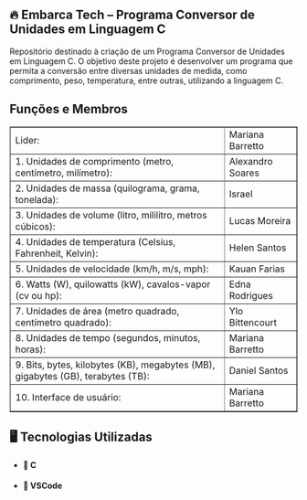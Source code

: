 <h2>🔥 Embarca Tech – Programa Conversor de Unidades em Linguagem C</h2>
<p>Repositório destinado à criação de um Programa Conversor de Unidades em Linguagem C. O objetivo deste projeto é desenvolver um programa que permita a conversão entre diversas unidades de medida, como comprimento, peso, temperatura, entre outras, utilizando a linguagem C.
</p>
<h2>Funções e Membros</h2>

<table border="1">
    <tr>
        <td>Lider: </td>
        <td>Mariana Barretto</td>
    </tr>
    <tr>
        <td>1. Unidades de comprimento (metro, centímetro, milímetro): </td>
        <td>Alexandro Soares</td>
    </tr>
    <tr>
        <td>2. Unidades de massa (quilograma, grama, tonelada): </td>
        <td>Israel</td>
    </tr>
    <tr>
      <td>3. Unidades de volume (litro, mililitro, metros cúbicos): </td>
      <td>Lucas Moreira</td>
  </tr>
    <tr>
      <td>4. Unidades de temperatura (Celsius, Fahrenheit, Kelvin): </td>
      <td>Helen Santos</td>
  </tr>
  <tr>
      <td>5. Unidades de velocidade (km/h, m/s, mph): </td>
      <td>Kauan Farias</td>
  </tr>
  <tr>
      <td>6. Watts (W), quilowatts (kW), cavalos-vapor (cv ou hp): </td>
      <td>Edna Rodrigues</td>
  </tr>
  <tr>
      <td>7. Unidades de área (metro quadrado, centímetro quadrado): </td>
      <td>Ylo Bittencourt</td>
  </tr>
  <tr>
      <td>8. Unidades de tempo (segundos, minutos, horas): </td>
      <td>Mariana Barretto</td>
  </tr>
  <tr>
      <td>9. Bits, bytes, kilobytes (KB), megabytes (MB), gigabytes (GB), terabytes (TB): </td>
      <td>Daniel Santos</td>
  </tr>
 <tr>
      <td>10. Interface de usuário: </td>
      <td>Mariana Barretto</td>
  </tr>
</table>

<h2>🖥️ Tecnologias Utilizadas</h2>

- <h4>📌 C
- <h4>📌 VSCode
